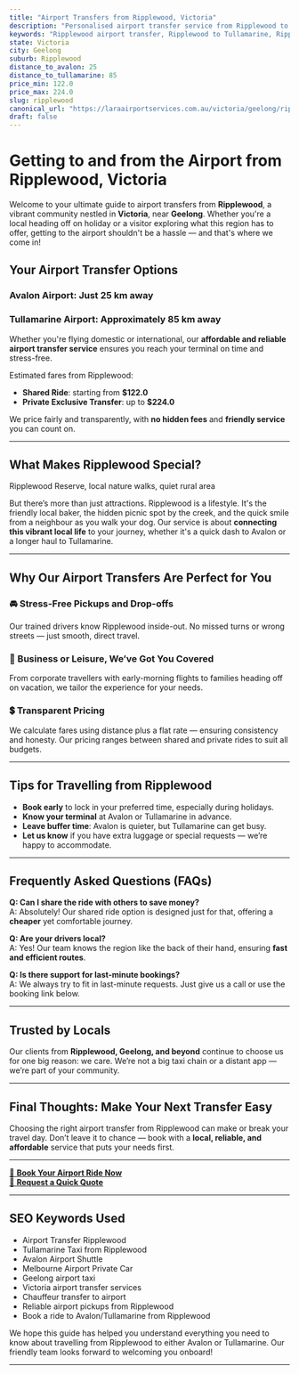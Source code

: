 ```yaml
---
title: "Airport Transfers from Ripplewood, Victoria"
description: "Personalised airport transfer service from Ripplewood to Avalon and Tullamarine airports. Enjoy a smooth, affordable ride with us!"
keywords: "Ripplewood airport transfer, Ripplewood to Tullamarine, Ripplewood to Avalon, airport taxi Ripplewood, private airport transfer Ripplewood, shared ride Ripplewood, Ripplewood transfers, airport shuttle Ripplewood, book Ripplewood airport taxi, affordable Ripplewood airport transfer, Ripplewood airport transfer service, airport transfer Geelong, airport transfer Melbourne, Melbourne airport taxi, airport transfers Victoria, Tullamarine airport shuttle, Avalon airport transfers, Melbourne private transfer, airport transport services Melbourne"
state: Victoria
city: Geelong
suburb: Ripplewood
distance_to_avalon: 25
distance_to_tullamarine: 85
price_min: 122.0
price_max: 224.0
slug: ripplewood
canonical_url: "https://laraairportservices.com.au/victoria/geelong/ripplewood/"
draft: false
---
```


# Getting to and from the Airport from Ripplewood, Victoria

Welcome to your ultimate guide to airport transfers from **Ripplewood**, a vibrant community nestled in **Victoria**, near **Geelong**. Whether you're a local heading off on holiday or a visitor exploring what this region has to offer, getting to the airport shouldn't be a hassle — and that's where we come in!

## Your Airport Transfer Options

### Avalon Airport: Just 25 km away  
### Tullamarine Airport: Approximately 85 km away

Whether you're flying domestic or international, our **affordable and reliable airport transfer service** ensures you reach your terminal on time and stress-free.

Estimated fares from Ripplewood:
- **Shared Ride**: starting from **$122.0**
- **Private Exclusive Transfer**: up to **$224.0**

We price fairly and transparently, with **no hidden fees** and **friendly service** you can count on.

---

## What Makes Ripplewood Special?

Ripplewood Reserve, local nature walks, quiet rural area

But there’s more than just attractions. Ripplewood is a lifestyle. It's the friendly local baker, the hidden picnic spot by the creek, and the quick smile from a neighbour as you walk your dog. Our service is about **connecting this vibrant local life** to your journey, whether it's a quick dash to Avalon or a longer haul to Tullamarine.

---

## Why Our Airport Transfers Are Perfect for You

### 🚘 Stress-Free Pickups and Drop-offs
Our trained drivers know Ripplewood inside-out. No missed turns or wrong streets — just smooth, direct travel.

### 💼 Business or Leisure, We’ve Got You Covered
From corporate travellers with early-morning flights to families heading off on vacation, we tailor the experience for your needs.

### 💲 Transparent Pricing
We calculate fares using distance plus a flat rate — ensuring consistency and honesty. Our pricing ranges between shared and private rides to suit all budgets.

---

## Tips for Travelling from Ripplewood

- **Book early** to lock in your preferred time, especially during holidays.
- **Know your terminal** at Avalon or Tullamarine in advance.
- **Leave buffer time**: Avalon is quieter, but Tullamarine can get busy.
- **Let us know** if you have extra luggage or special requests — we’re happy to accommodate.

---

## Frequently Asked Questions (FAQs)

**Q: Can I share the ride with others to save money?**  
A: Absolutely! Our shared ride option is designed just for that, offering a **cheaper** yet comfortable journey.

**Q: Are your drivers local?**  
A: Yes! Our team knows the region like the back of their hand, ensuring **fast and efficient routes**.

**Q: Is there support for last-minute bookings?**  
A: We always try to fit in last-minute requests. Just give us a call or use the booking link below.

---

## Trusted by Locals

Our clients from **Ripplewood, Geelong, and beyond** continue to choose us for one big reason: we care. We’re not a big taxi chain or a distant app — we’re part of your community.

---

## Final Thoughts: Make Your Next Transfer Easy

Choosing the right airport transfer from Ripplewood can make or break your travel day. Don’t leave it to chance — book with a **local, reliable, and affordable** service that puts your needs first.

---

[📅 **Book Your Airport Ride Now**](https://laraairportservices.square.site/s/appointments)  
[📧 **Request a Quick Quote**](https://laraairportservices.square.site/contact-us)

---

## SEO Keywords Used
- Airport Transfer Ripplewood
- Tullamarine Taxi from Ripplewood
- Avalon Airport Shuttle
- Melbourne Airport Private Car
- Geelong airport taxi
- Victoria airport transfer services
- Chauffeur transfer to airport
- Reliable airport pickups from Ripplewood
- Book a ride to Avalon/Tullamarine from Ripplewood

We hope this guide has helped you understand everything you need to know about travelling from Ripplewood to either Avalon or Tullamarine. Our friendly team looks forward to welcoming you onboard!

---
